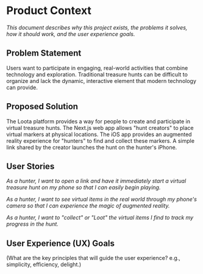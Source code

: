 # Product Context

_This document describes why this project exists, the problems it solves, how it should work, and the user experience goals._

## Problem Statement

Users want to participate in engaging, real-world activities that combine technology and exploration. Traditional treasure hunts can be difficult to organize and lack the dynamic, interactive element that modern technology can provide.

## Proposed Solution

The Loota platform provides a way for people to create and participate in virtual treasure hunts. The Next.js web app allows "hunt creators" to place virtual markers at physical locations. The iOS app provides an augmented reality experience for "hunters" to find and collect these markers. A simple link shared by the creator launches the hunt on the hunter's iPhone.

## User Stories

_As a hunter, I want to open a link and have it immediately start a virtual treasure hunt on my phone so that I can easily begin playing._

_As a hunter, I want to see virtual items in the real world through my phone's camera so that I can experience the magic of augmented reality._

_As a hunter, I want to "collect" or "Loot" the virtual items I find to track my progress in the hunt._

## User Experience (UX) Goals

(What are the key principles that will guide the user experience? e.g., simplicity, efficiency, delight.)
